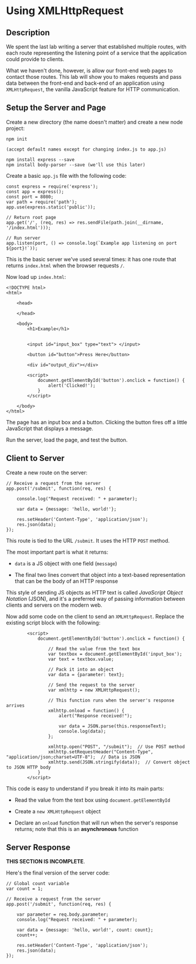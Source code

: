 # Using XMLHttpRequest

## Description

We spent the last lab writing a server that established multiple routes, with each route representing the listening point of a service
that the application could provide to clients.

What we haven't done, however, is allow our front-end web pages to contact those routes. This lab will show you to makes requests and pass 
data between the front-end and back-end of an application using `XMLHttpRequest`, the vanilla JavaScript feature for HTTP communication.

## Setup the Server and Page

Create a new directory (the name doesn't matter) and create a new node project:

```
npm init

(accept default names except for changing index.js to app.js)

npm install express --save
npm install body-parser --save (we'll use this later)
```

Create a basic `app.js` file with the following code:

```
const express = require('express');
const app = express();
const port = 8080;
var path = require('path');
app.use(express.static('public'));

// Return root page
app.get('/', (req, res) => res.sendFile(path.join(__dirname, '/index.html')));

// Run server
app.listen(port, () => console.log(`Example app listening on port ${port}!`));
```

This is the basic server we've used several times: it has one route that returns `index.html` when the browser requests `/`.

Now load up `index.html`:

```
<!DOCTYPE html>
<html>

    <head>

    </head>

    <body>
        <h1>Example</h1>


        <input id="input_box" type="text"> </input>

        <button id="button">Press Here</button>

        <div id="output_div"></div>

        <script>
            document.getElementById('button').onclick = function() {
                alert('Clicked!');
            }
        </script>

    </body>
</html>
```

The page has an input box and a button. Clicking the button fires off a little JavaScript that displays a message.

Run the server, load the page, and test the button.

## Client to Server

Create a new route on the server:

```
// Receive a request from the server
app.post('/submit', function(req, res) {

    console.log("Request received: " + parameter);

    var data = {message: 'hello, world!'};

    res.setHeader('Content-Type', 'application/json');
    res.json(data);
});
```

This route is tied to the URL `/submit`. It uses the HTTP `POST` method.

The most important part is what it returns: 

- `data` is a JS object with one field (`message`)

- The final two lines convert that object into a text-based representation that can be the body of an HTTP response

This style of sending JS objects as HTTP text is called *JavaScript Object Notation* (JSON), and it's a preferred way of passing
information between clients and servers on the modern web.

Now add some code on the client to send an `XMLHttpRequest`. Replace the existing script block with the following:

```
        <script>
            document.getElementById('button').onclick = function() {
            
                // Read the value from the text box
                var textbox = document.getElementById('input_box');
                var text = textbox.value;
                
                // Pack it into an object
                var data = {parameter: text};

                // Send the request to the server
                var xmlhttp = new XMLHttpRequest();

                // This function runs when the server's response arrives
                xmlhttp.onload = function() {
                    alert("Response received!");

                    var data = JSON.parse(this.responseText);
                    console.log(data);
                };

                xmlhttp.open("POST", "/submit");  // Use POST method
                xmlhttp.setRequestHeader("Content-Type", "application/json;charset=UTF-8");  // Data is JSON
                xmlhttp.send(JSON.stringify(data));  // Convert object to JSON HTTP body
            }
        </script>
```

This code is easy to understand if you break it into its main parts:

- Read the value from the text box using `document.getElementById`

- Create a `new XMLHttpRequest` object

- Declare an `onload` function that will run when the server's response returns; note that this is an **asynchronous** function

## Server Response

**THIS SECTION IS INCOMPLETE**.

Here's the final version of the server code:

```
// Global count variable
var count = 1;

// Receive a request from the server
app.post('/submit', function(req, res) {

    var parameter = req.body.parameter;
    console.log("Request received: " + parameter);

    var data = {message: 'hello, world!', count: count};
    count++;

    res.setHeader('Content-Type', 'application/json');
    res.json(data);
});
```
